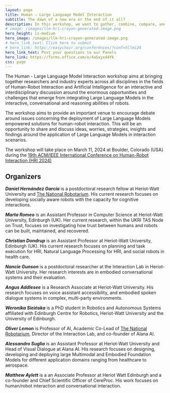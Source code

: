 ```yaml
---
layout: page
title: Human – Large Language Model Interaction
subtitle: The dawn of a new era or the end of it all?
description: In this workshop, we want to gather, combine, compare, and share insights and knowledge across the wide HRI community on the pitfalls and opportunities that the application of LLMs in HRI research can present.
# image: /images/llm-hri-crayon-generated-image.png
hero_height: is-medium
hero_image: /images/llm-hri-crayon-generated-image.png
# hero_link_text: Click here to submit
# hero_link: https://easychair.org/conferences/?conf=hllmi24
hero_link_text: Post your questions to our Panels
hero_link: https://forms.office.com/e/4aSxyx44Yk
css: page
---
```


<!-- # Human – Large Language Model Interaction -->

The Human - Large Language Model Interaction workshop aims at bringing together researchers and industry experts across all disciplines in the fields of Human-Robot Interaction and Artificial Intelligence for an interactive and interdisciplinary discussion around the enormous opportunities and challenges that emerge from integrating Large Language Models in the interactive, conversational and reasoning abilities of robots.   

The workshop aims to provide an important venue to encourage debate around issues concerning the deployment of Large Language Models empowered solutions for human-robot interaction. This will be an opportunity to share and discuss ideas, worries, strategies, insights and findings around the application of Large Language Models in interaction scenarios.   

The workshop will take place on March 11, 2024 at Boulder, Colorado (USA) during the [19th ACM/IEEE International Conference on Human-Robot Interaction (HRI 2024)](https://humanrobotinteraction.org/2024/)


## [](#organizers)Organizers

***Daniel Hernández García*** is a postdoctoral research fellow at Heriot-Watt University and [The National Robotarium](https://thenationalrobotarium.com/). His current research focuses on developing socially aware robots with the capacity for cognitive interactions.

<!-- Contact information: d.hernandez_garcia _ at _ hw.ac.uk -->

***Marta Romeo*** is an Assistant Professor in Computer Science at Heriot-Watt University, Edinburgh (UK). Her current research, within the UKRI TAS Node on Trust, focuses on investigating how trust between humans and robots can be built, maintained, and recovered.

<!-- Contact information: m.romeo _ at _ hw.ac.uk -->

***Christian Dondrup*** is an Assistant Professor at Heriot-Watt University, Edinburgh (UK). His current research focuses on planning and task execution for HRI, Natural Language Processing for HRI, and social robots in health care.

***Nancie Gunson*** is a postdoctoral researcher at the Interaction Lab in Heriot-Watt University. Her research interests are in embodied conversational systems and their evaluation. 

***Angus Addlesee*** is a Research Associate at Heriot-Watt University. His research focuses on voice assistant accessibility, and embodied spoken dialogue systems in complex, multi-party environments.

***Weronika Sieińska*** is a PhD student in Robotics and Autonomous Systems affiliated with Edinburgh Centre for Robotics, Heriot-Watt University and the University of Edinburgh.

***Oliver Lemon*** is Professor of AI, Academic Co-Lead of [The National Robotarium](https://thenationalrobotarium.com/), Director of the Interaction Lab, and co-founder of Alana AI.  
<!-- He was formerly a Research Fellow at Stanford and Edinburgh Universities and Visiting Scientist at NASA. He is co-author of over 200 publications pioneering machine learning techniques for conversational AI, Natural Language Processing, and Human-Robot Interaction. He has led international research projects with industry partners such as PAL Robotics, BMW, and Orange Labs, and supervised 3 teams reaching the finals of the Amazon Alexa Prize.  His company Alana AI develops advanced conversational AI solutions with the NHS, RNIB, and EC Horizon healthcare AI project RES-Q+. -->

***Alessandro Suglia*** is an Assistant Professor at Heriot-Watt University and Head of Visual Dialogue at Alana AI. His research focuses on designing, developing and deploying large Multimodal and Embodied Foundation Models for different application domains ranging from healthcare to aerospace.

***Matthew Aylett*** is a an Associate Professor at Heriot Watt Edinburgh and a co-founder and Chief Scientific Officer of CereProc. His work focuses on human/robot interaction and conversational interaction.

